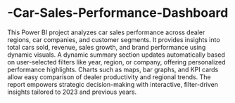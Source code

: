 # -Car-Sales-Performance-Dashboard

This Power BI project analyzes car sales performance across dealer regions, car companies, and customer segments. It provides insights into total cars sold, revenue, sales growth, and brand performance using dynamic visuals. A dynamic summary section updates automatically based on user-selected filters like year, region, or company, offering personalized performance highlights. Charts such as maps, bar graphs, and KPI cards allow easy comparison of dealer productivity and regional trends. The report empowers strategic decision-making with interactive, filter-driven insights tailored to 2023 and previous years.
